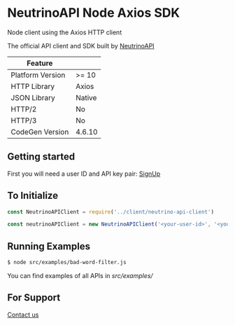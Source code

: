 # NeutrinoAPI Node Axios SDK

Node client using the Axios HTTP client

The official API client and SDK built by [NeutrinoAPI](https://www.neutrinoapi.com/)

| Feature          |        |
|------------------|--------|
| Platform Version | >= 10  |
| HTTP Library     | Axios  |
| JSON Library     | Native |
| HTTP/2           | No     |
| HTTP/3           | No     |
| CodeGen Version  | 4.6.10 |

## Getting started

First you will need a user ID and API key pair: [SignUp](https://www.neutrinoapi.com/signup/)

## To Initialize
```js
const NeutrinoAPIClient = require('../client/neutrino-api-client')

const neutrinoAPIClient = new NeutrinoAPIClient('<your-user-id>', '<your-api-key');
```

## Running Examples

```sh
$ node src/examples/bad-word-filter.js
```
You can find examples of all APIs in _src/examples/_

## For Support
[Contact us](https://www.neutrinoapi.com/contact-us/)
